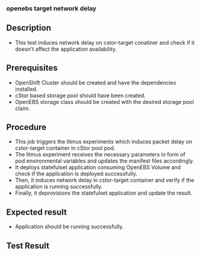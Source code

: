 ### openebs target network delay

## Description
- This test induces network delay on cstor-target conatiner and check if it doesn't affect the application availability.

## Prerequisites
- OpenShift Cluster should be created and have the dependencies installed.
- cStor based storage pool should have been created.
- OpenEBS storage class should be created with the desired storage pool claim.

## Procedure
- This job triggers the litmus experiments which induces packet delay on cstor-target container in cStor pool pod.
- The litmus experiment receives the necessary parameters in form of pod environmental variables and updates the manifest files accordingly.
- It deploys statefulset application consuming OpenEBS Volume and check if the application is deployed successfully.
- Then, it induces network delay in cstor-target container and verify if the application is running successfully.
- Finally, it deprovisions the statefulset application and update the result.

## Expected result
- Application should be running successfully.

## Test Result